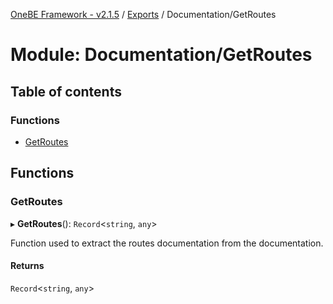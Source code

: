 [OneBE Framework - v2.1.5](../README.md) / [Exports](../modules.md) / Documentation/GetRoutes

# Module: Documentation/GetRoutes

## Table of contents

### Functions

- [GetRoutes](Documentation_GetRoutes.md#getroutes)

## Functions

### GetRoutes

▸ **GetRoutes**(): `Record`<`string`, `any`\>

Function used to extract the routes documentation from the documentation.

#### Returns

`Record`<`string`, `any`\>
